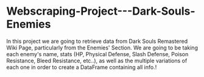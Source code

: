 # Webscraping-Project---Dark-Souls-Enemies
In this project we are going to retrieve data from Dark Souls Remastered Wiki Page, particularly from the Enemies' Section. We are going to be taking each enemy's name, stats (HP, Physical Defense, Slash Defense, Poison Resistance, Bleed Resistance, etc..), as well as the multiple variations of each one in order to create a DataFrame containing all info.! 
